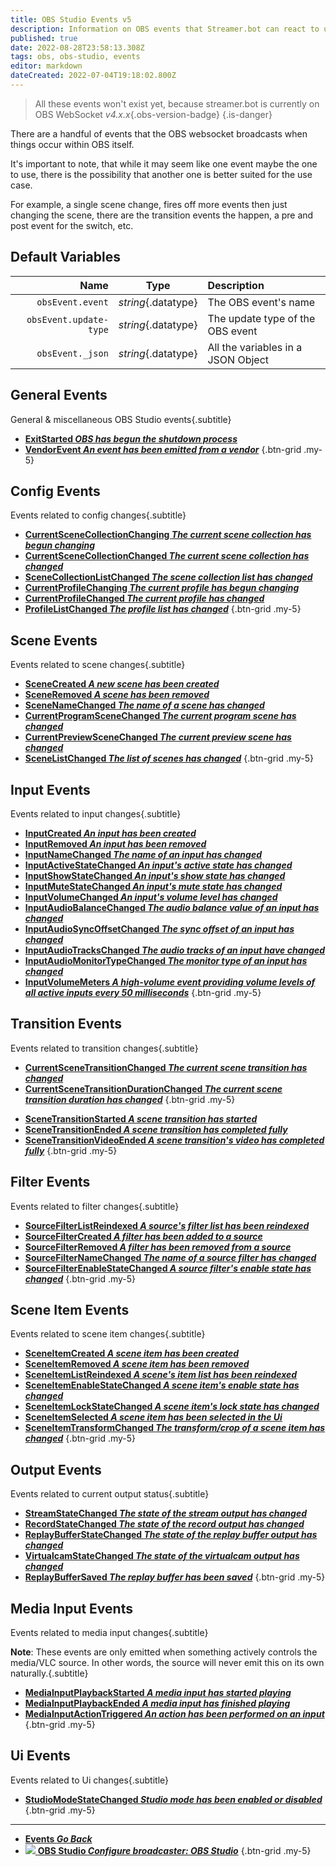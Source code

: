 ```yaml
---
title: OBS Studio Events v5
description: Information on OBS events that Streamer.bot can react to using actions.
published: true
date: 2022-08-28T23:58:13.308Z
tags: obs, obs-studio, events
editor: markdown
dateCreated: 2022-07-04T19:18:02.800Z
---
```


> All these events won't exist yet, because streamer.bot is currently on OBS WebSocket *v4.x.x*{.obs-version-badge} 
{.is-danger}

There are a handful of events that the OBS websocket broadcasts when things occur within OBS itself.

It's important to note, that while it may seem like one event maybe the one to use, there is the possibility that another one is better suited for the use case.

For example, a single scene change, fires off more events then just changing the scene, there are the transition events the happen, a pre and post event for the switch, etc.

## Default Variables

Name | Type | Description | 
----:|:----:|:------------|
`obsEvent.event` | *string*{.datatype} | The OBS event's name
`obsEvent.update-type` | *string*{.datatype} | The update type of the OBS event
`obsEvent._json` | *string*{.datatype} | All the variables in a JSON Object

## General Events
General & miscellaneous OBS Studio events{.subtitle}
* [**ExitStarted *OBS has begun the shutdown process***](/en/Broadcasters/OBS/Events/General-Events/ExitStarted)
* [**VendorEvent *An event has been emitted from a vendor***](/en/Broadcasters/OBS/Events/General-Events/VendorEvent)
{.btn-grid .my-5}

## Config Events
Events related to config changes{.subtitle}
* [**CurrentSceneCollectionChanging *The current scene collection has begun changing***](/en/Broadcasters/OBS/Events/Config-Events/CurrentSceneCollectionChanging)
* [**CurrentSceneCollectionChanged *The current scene collection has changed***](/en/Broadcasters/OBS/Events/Config-Events/CurrentSceneCollectionChanged)
* [**SceneCollectionListChanged *The scene collection list has changed***](/en/Broadcasters/OBS/Events/Config-Events/SceneCollectionListChanged)
* [**CurrentProfileChanging *The current profile has begun changing***](/en/Broadcasters/OBS/Events/Config-Events/CurrentProfileChanging)
* [**CurrentProfileChanged *The current profile has changed***](/en/Broadcasters/OBS/Events/Config-Events/CurrentProfileChanged)
* [**ProfileListChanged *The profile list has changed***](/en/Broadcasters/OBS/Events/Config-Events/ProfileListChanged)
{.btn-grid .my-5}

## Scene Events
Events related to scene changes{.subtitle}
* [**SceneCreated *A new scene has been created***](/en/Broadcasters/OBS/Events/Scene-Events/SceneCreated)
* [**SceneRemoved *A scene has been removed***](/en/Broadcasters/OBS/Events/Scene-Events/SceneRemoved)
* [**SceneNameChanged *The name of a scene has changed***](/en/Broadcasters/OBS/Events/Scene-Events/SceneNameChanged)
* [**CurrentProgramSceneChanged *The current program scene has changed***](/en/Broadcasters/OBS/Events/Scene-Events/CurrentProgramSceneChanged)
* [**CurrentPreviewSceneChanged *The current preview scene has changed***](/en/Broadcasters/OBS/Events/Scene-Events/CurrentPreviewSceneChanged)
* [**SceneListChanged *The list of scenes has changed***](/en/Broadcasters/OBS/Events/Scene-Events/SceneListChanged)
{.btn-grid .my-5}

## Input Events
Events related to input changes{.subtitle}
* [**InputCreated *An input has been created***](/en/Broadcasters/OBS/Events/Input-Events/InputCreated)
* [**InputRemoved *An input has been removed***](/en/Broadcasters/OBS/Events/Input-Events/InputRemoved)
* [**InputNameChanged *The name of an input has changed***](/en/Broadcasters/OBS/Events/Input-Events/InputNameChanged)
* [**InputActiveStateChanged *An input's active state has changed***](/en/Broadcasters/OBS/Events/Input-Events/InputActiveStateChanged)
* [**InputShowStateChanged *An input's show state has changed***](/en/Broadcasters/OBS/Events/Input-Events/InputShowStateChanged)
* [**InputMuteStateChanged *An input's mute state has changed***](/en/Broadcasters/OBS/Events/Input-Events/InputMuteStateChanged)
* [**InputVolumeChanged *An input's volume level has changed***](/en/Broadcasters/OBS/Events/Input-Events/InputVolumeChanged)
* [**InputAudioBalanceChanged *The audio balance value of an input has changed***](/en/Broadcasters/OBS/Events/Input-Events/InputAudioBalanceChanged)
* [**InputAudioSyncOffsetChanged *The sync offset of an input has changed***](/en/Broadcasters/OBS/Events/Input-Events/InputAudioSyncOffsetChanged)
* [**InputAudioTracksChanged *The audio tracks of an input have changed***](/en/Broadcasters/OBS/Events/Input-Events/InputAudioTracksChanged)
* [**InputAudioMonitorTypeChanged *The monitor type of an input has changed***](/en/Broadcasters/OBS/Events/Input-Events/InputAudioMonitorTypeChanged)
* [**InputVolumeMeters *A high-volume event providing volume levels of all active inputs every 50 milliseconds***](/en/Broadcasters/OBS/Events/Input-Events/InputVolumeMeters)
{.btn-grid .my-5}

## Transition Events
Events related to transition changes{.subtitle}
* [**CurrentSceneTransitionChanged *The current scene transition has changed***](/en/Broadcasters/OBS/Events/Transition-Events/CurrentSceneTransitionChanged)
* [**CurrentSceneTransitionDurationChanged *The current scene transition duration has changed***](/en/Broadcasters/OBS/Events/Transition-Events/CurrentSceneTransitionDurationChanged)
{.btn-grid .my-5}

<div></div>

* [**SceneTransitionStarted *A scene transition has started***](/en/Broadcasters/OBS/Events/Transition-Events/SceneTransitionStarted)
* [**SceneTransitionEnded *A scene transition has completed fully***](/en/Broadcasters/OBS/Events/Transition-Events/SceneTransitionEnded)
* [**SceneTransitionVideoEnded *A scene transition's video has completed fully***](/en/Broadcasters/OBS/Events/Transition-Events/SceneTransitionVideoEnded)
{.btn-grid .my-5}

## Filter Events
Events related to filter changes{.subtitle}
* [**SourceFilterListReindexed *A source's filter list has been reindexed***](/en/Broadcasters/OBS/Events/Filter-Events/SourceFilterListReindexed)
* [**SourceFilterCreated *A filter has been added to a source***](/en/Broadcasters/OBS/Events/Filter-Events/SourceFilterCreated)
* [**SourceFilterRemoved *A filter has been removed from a source***](/en/Broadcasters/OBS/Events/Filter-Events/SourceFilterRemoved)
* [**SourceFilterNameChanged *The name of a source filter has changed***](/en/Broadcasters/OBS/Events/Filter-Events/SourceFilterNameChanged)
* [**SourceFilterEnableStateChanged *A source filter's enable state has changed***](/en/Broadcasters/OBS/Events/Filter-Events/SourceFilterEnableStateChanged)
{.btn-grid .my-5}

## Scene Item Events
Events related to scene item changes{.subtitle}
* [**SceneItemCreated *A scene item has been created***](/en/Broadcasters/OBS/Events/Scene-Item-Events/SceneItemCreated)
* [**SceneItemRemoved *A scene item has been removed***](/en/Broadcasters/OBS/Events/Scene-Item-Events/SceneItemRemoved)
* [**SceneItemListReindexed *A scene's item list has been reindexed***](/en/Broadcasters/OBS/Events/Scene-Item-Events/SceneItemListReindexed)
* [**SceneItemEnableStateChanged *A scene item's enable state has changed***](/en/Broadcasters/OBS/Events/Scene-Item-Events/SceneItemEnableStateChanged)
* [**SceneItemLockStateChanged *A scene item's lock state has changed***](/en/Broadcasters/OBS/Events/Scene-Item-Events/SceneItemLockStateChanged)
* [**SceneItemSelected *A scene item has been selected in the Ui***](/en/Broadcasters/OBS/Events/Scene-Item-Events/SceneItemSelected)
* [**SceneItemTransformChanged *The transform/crop of a scene item has changed***](/en/Broadcasters/OBS/Events/Scene-Item-Events/SceneItemTransformChanged)
{.btn-grid .my-5}

## Output Events
Events related to current output status{.subtitle}
* [**StreamStateChanged *The state of the stream output has changed***](/en/Broadcasters/OBS/Events/Output-Events/StreamStateChanged)
* [**RecordStateChanged *The state of the record output has changed***](/en/Broadcasters/OBS/Events/Output-Events/RecordStateChanged)
* [**ReplayBufferStateChanged *The state of the replay buffer output has changed***](/en/Broadcasters/OBS/Events/Output-Events/ReplayBufferStateChanged)
* [**VirtualcamStateChanged *The state of the virtualcam output has changed***](/en/Broadcasters/OBS/Events/Output-Events/VirtualcamStateChanged)
* [**ReplayBufferSaved *The replay buffer has been saved***](/en/Broadcasters/OBS/Events/Output-Events/ReplayBufferSaved)
{.btn-grid .my-5}

## Media Input Events
Events related to media input changes{.subtitle}

**Note**: These events are only emitted when something actively controls the media/VLC source. In other words, the source will never emit this on its own naturally.{.subtitle}

* [**MediaInputPlaybackStarted *A media input has started playing***](/en/Broadcasters/OBS/Events/Media-Input-Events/MediaInputPlaybackStarted)
* [**MediaInputPlaybackEnded *A media input has finished playing***](/en/Broadcasters/OBS/Events/Media-Input-Events/MediaInputPlaybackEnded)
* [**MediaInputActionTriggered *An action has been performed on an input***](/en/Broadcasters/OBS/Events/Media-Input-Events/MediaInputActionTriggered)
{.btn-grid .my-5}

## Ui Events
Events related to Ui changes{.subtitle}
* [**StudioModeStateChanged *Studio mode has been enabled or disabled***](/en/Broadcasters/OBS/Events/Ui-Events/StudioModeStateChanged)
{.btn-grid .my-5}

---

- [<i class="mdi mdi-chevron-left"></i>**Events *Go Back***](/en/Events)
- [<img src="https://streamer.bot/img/integrations/obs.svg"/> **OBS Studio *Configure broadcaster: OBS Studio***](/en/Broadcasters/OBS)
{.btn-grid .my-5}